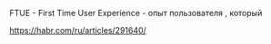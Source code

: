 
FTUE - First Time User Experience - опыт пользователя , который 


https://habr.com/ru/articles/291640/